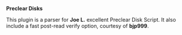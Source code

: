 **Preclear Disks**

This plugin is a parser for **Joe L.** excellent Preclear Disk Script. It also include a fast post-read verify option, courtesy of **bjp999**.
